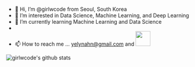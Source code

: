 

- 👋 Hi, I’m @girlwcode from Seoul, South Korea
- 👀 I’m interested in Data Science, Machine Learning, and Deep Learning
- 🌱 I’m currently learning Machine Learning and Data Science
- 
- 📫 How to reach me ... yelynahn@gmail.com and <a href="https://instagram.com/girl.w.code">
    <img 
        src="http://img.shields.io/badge/-Instagram-white?style=flat&logo=Instagram&link=https://instagram.com/girl.w.code/"
        style="height : 40px;"/>
</a>



![girlwcode's github stats](https://github-readme-stats.vercel.app/api?username=girlwcode&show_icons=true)


<!---
girlwcode/girlwcode is a ✨ special ✨ repository because its `README.md` (this file) appears on your GitHub profile.
You can click the Preview link to take a look at your changes.
--->
